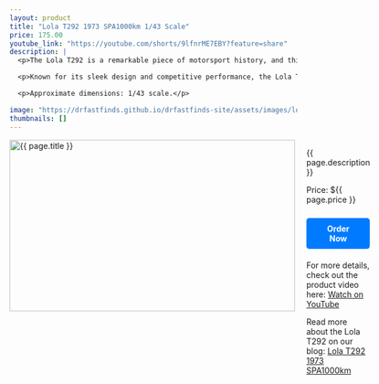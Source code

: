 ```yaml
---
layout: product
title: "Lola T292 1973 SPA1000km 1/43 Scale"
price: 175.00
youtube_link: "https://youtube.com/shorts/9lfnrME7EBY?feature=share"
description: |
  <p>The Lola T292 is a remarkable piece of motorsport history, and this 1/43 scale model captures the car that raced in the 1973 SPA1000km event. Designed by a team led by Bob Marston and Eric Broadley, the T290 series includes the Lola T292, which became notable in the European 2-Litre Championship.</p>

  <p>Known for its sleek design and competitive performance, the Lola T292 featured an aluminum monocoque chassis and was powered by various Ford-Cosworth engines, making it a formidable competitor on the track. With precise detailing and craftsmanship, this model from Trofeu brings the spirit of the iconic endurance racer to life. Whether you're a fan of classic endurance racing or a collector of historic diecast cars, this Lola T292 is a must-have addition to your collection.</p>

  <p>Approximate dimensions: 1/43 scale.</p>

image: "https://drfastfinds.github.io/drfastfinds-site/assets/images/lola.jpg"
thumbnails: []
---
```


<div class="product-detail">
    <div class="product-image-box">
        <img class="main-image" src="{{ page.image }}" alt="{{ page.title }}">
    </div>
    <div class="product-text">
        <p>{{ page.description }}</p>
        <p>Price: ${{ page.price }}</p>
        <a href="{{ site.baseurl }}/order" class="buy-now">Order Now</a>
        <p class="youtube-link">For more details, check out the product video here: <a href="{{ page.youtube_link }}" target="_blank">Watch on YouTube</a></p>
        <p>Read more about the Lola T292 on our blog: <a href="https://drfastfinds.github.io/drfastfinds-site/collectibles/diecast/lola/trofeu/1:43/2024/09/25/lola-t292.html" target="_blank">Lola T292 1973 SPA1000km</a></p>
    </div>
</div>

<style>
.product-detail {
    display: flex;
    align-items: flex-start;
    gap: 20px;
    margin-bottom: 20px;
}

.product-image-box {
    flex-shrink: 0;
    width: 500px;
    height: 300px;
    overflow: hidden;
}

.main-image {
    width: 100%;
    height: 100%;
    object-fit: contain;
    display: block;
}

.product-text {
    max-width: 400px;
    flex-grow: 1;
}

.buy-now {
    display: inline-block;
    padding: 10px 20px;
    margin-top: 10px;
    background-color: #007bff;
    color: #fff;
    text-decoration: none;
    border-radius: 5px;
    font-weight: bold;
    text-align: center;
}

.buy-now:hover {
    background-color: #0056b3;
}

.youtube-link {
    margin-top: 20px;
}
</style>
